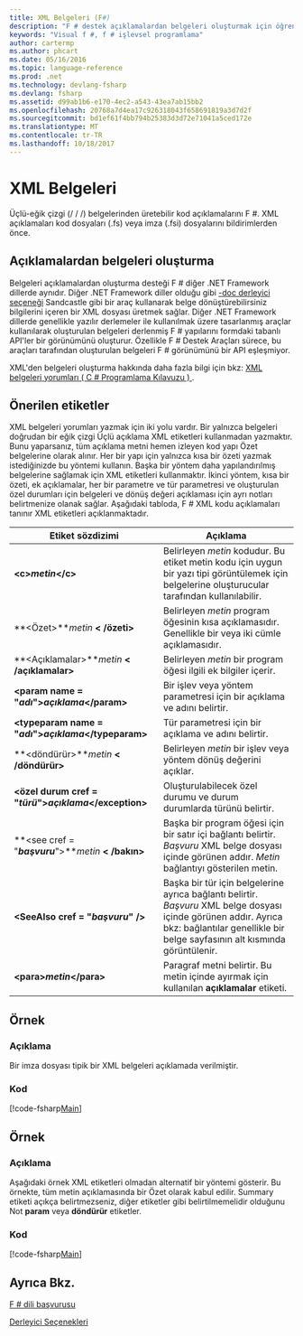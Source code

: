 ```yaml
---
title: XML Belgeleri (F#)
description: "F # destek açıklamalardan belgeleri oluşturmak için öğrenin."
keywords: "Visual f #, f # işlevsel programlama"
author: cartermp
ms.author: phcart
ms.date: 05/16/2016
ms.topic: language-reference
ms.prod: .net
ms.technology: devlang-fsharp
ms.devlang: fsharp
ms.assetid: d99ab1b6-e170-4ec2-a543-43ea7ab15bb2
ms.openlocfilehash: 20768a7d4ea17c926318043f658691819a3d7d2f
ms.sourcegitcommit: bd1ef61f4bb794b25383d3d72e71041a5ced172e
ms.translationtype: MT
ms.contentlocale: tr-TR
ms.lasthandoff: 10/18/2017
---
```

# <a name="xml-documentation"></a>XML Belgeleri

Üçlü-eğik çizgi (/ / /) belgelerinden üretebilir kod açıklamalarını F #. XML açıklamaları kod dosyaları (.fs) veya imza (.fsi) dosyalarını bildirimlerden önce.


## <a name="generating-documentation-from-comments"></a>Açıklamalardan belgeleri oluşturma
Belgeleri açıklamalardan oluşturma desteği F # diğer .NET Framework dillerde aynıdır. Diğer .NET Framework diller olduğu gibi [-doc derleyici seçeneği](https://msdn.microsoft.com/library/434394ae-0d4a-459c-a684-bffede519a04) Sandcastle gibi bir araç kullanarak belge dönüştürebilirsiniz bilgilerini içeren bir XML dosyası üretmek sağlar. Diğer .NET Framework dillerde genellikle yazılır derlemeler ile kullanılmak üzere tasarlanmış araçlar kullanılarak oluşturulan belgeleri derlenmiş F # yapılarını formdaki tabanlı API'ler bir görünümünü oluşturur. Özellikle F # Destek Araçları sürece, bu araçları tarafından oluşturulan belgeleri F # görünümünü bir API eşleşmiyor.

XML'den belgeleri oluşturma hakkında daha fazla bilgi için bkz: [XML belgeleri yorumları &#40; C &#35; Programlama Kılavuzu &#41; ](https://msdn.microsoft.com/library/b2s063f7).


## <a name="recommended-tags"></a>Önerilen etiketler
XML belgeleri yorumları yazmak için iki yolu vardır. Bir yalnızca belgeleri doğrudan bir eğik çizgi Üçlü açıklama XML etiketleri kullanmadan yazmaktır. Bunu yaparsanız, tüm açıklama metni hemen izleyen kod yapı Özet belgelerine olarak alınır. Her bir yapı için yalnızca kısa bir özeti yazmak istediğinizde bu yöntemi kullanın. Başka bir yöntem daha yapılandırılmış belgelerine sağlamak için XML etiketleri kullanmaktır. İkinci yöntem, kısa bir özeti, ek açıklamalar, her bir parametre ve tür parametresi ve oluşturulan özel durumları için belgeleri ve dönüş değeri açıklaması için ayrı notları belirtmenize olanak sağlar. Aşağıdaki tabloda, F # XML kodu açıklamaları tanınır XML etiketleri açıklanmaktadır.



|Etiket sözdizimi|Açıklama|
|----------|-----------|
|**&lt;c&gt;***metin***&lt;/c&gt;**|Belirleyen *metin* kodudur. Bu etiket metin kodu için uygun bir yazı tipi görüntülemek için belgelerine oluşturucular tarafından kullanılabilir.|
|**&lt;Özet&gt;***metin* **&lt; /özeti&gt;**|Belirleyen *metin* program öğesinin kısa açıklamasıdır. Genellikle bir veya iki cümle açıklamasıdır.|
|**&lt;Açıklamalar&gt;***metin* **&lt; /açıklamalar&gt;**|Belirleyen *metin* bir program öğesi ilgili ek bilgiler içerir.|
|**&lt;param name = "***adı***"&gt;***açıklama***&lt;/param&gt;**|Bir işlev veya yöntem parametresi için bir açıklama ve adını belirtir.|
|**&lt;typeparam name = "***adı***"&gt;***açıklama***&lt;/typeparam&gt;**|Tür parametresi için bir açıklama ve adını belirtir.|
|**&lt;döndürür&gt;***metin* **&lt; /döndürür&gt;**|Belirleyen *metin* bir işlev veya yöntem dönüş değerini açıklar.|
|**&lt;özel durum cref = "***türü***"&gt;***açıklama***&lt;/exception&gt;**|Oluşturulabilecek özel durumu ve durum durumlarda türünü belirtir.|
|**&lt;see cref = "***başvuru***"&gt;***metin* **&lt; /bakın&gt;**|Başka bir program öğesi için bir satır içi bağlantı belirtir. *Başvuru* XML belge dosyası içinde görünen addır. *Metin* bağlantıyı gösterilen metin.|
|**&lt;SeeAlso cref = "***başvuru***" /&gt;**|Başka bir tür için belgelerine ayrıca bağlantı belirtir. *Başvuru* XML belge dosyası içinde görünen addır. Ayrıca bkz: bağlantılar genellikle bir belge sayfasının alt kısmında görüntülenir.|
|**&lt;para&gt;***metin***&lt;/para&gt;**|Paragraf metni belirtir. Bu metin içinde ayırmak için kullanılan **açıklamalar** etiketi.|

## <a name="example"></a>Örnek

### <a name="description"></a>Açıklama
Bir imza dosyası tipik bir XML belgeleri açıklamada verilmiştir.


### <a name="code"></a>Kod
[!code-fsharp[Main](../../../samples/snippets/fsharp/lang-ref-2/snippet7101.fs)]
    
## <a name="example"></a>Örnek

### <a name="description"></a>Açıklama
Aşağıdaki örnek XML etiketleri olmadan alternatif bir yöntemi gösterir. Bu örnekte, tüm metin açıklamasında bir Özet olarak kabul edilir. Summary etiketi açıkça belirtmezseniz, diğer etiketler gibi belirtilmemelidir olduğunu Not **param** veya **döndürür** etiketler.


### <a name="code"></a>Kod
[!code-fsharp[Main](../../../samples/snippets/fsharp/lang-ref-2/snippet7102.fs)]
    
## <a name="see-also"></a>Ayrıca Bkz.
[F # dili başvurusu](index.md)

[Derleyici Seçenekleri](compiler-options.md)
